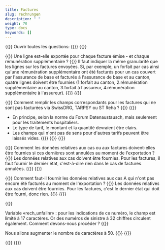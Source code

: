 ```yaml
---
title: Factures 
slug: rechnungen
description: " "
weight: 70
type: docs
keywords: []
---
```


{{<faqBlock>}}
Ouvrir toutes les questions: {{<collapsibleGroupCommand groupId="rechnungen">}}
{{<numberedList>}}

{{<listItem>}}
Une ligne est-elle exportée pour chaque facture émise - et chaque rémunération supplémentaire ?
{{<collapsibleBlock groupId="rechnungen">}}
Il faut indiquer la même granularité que les lignes sur les factures envoyées. Si, par exemple, un forfait par cas ainsi qu'une rémunération supplémentaire ont été facturés pour un cas couvert par l'assurance de base et facturés à l'assurance de base et au canton, quatre lignes doivent être fournies (1.forfait au canton, 2.rémunération supplémentaire au canton, 3.forfait à l'assureur, 4.rémunération supplémentaire à l'assureur).
{{</collapsibleBlock>}}
{{</listItem>}}

{{<listItem>}}
Comment remplir les champs correspondants pour les factures qui ne sont pas facturées via SwissDRG, TARPSY ou ST Reha ?
{{<collapsibleBlock groupId="rechnungen">}}
{{<markdown>}}
-	En principe, selon la norme du Forum Datenaustausch, mais seulement pour les traitements hospitaliers. 
-	Le type de tarif, le montant et la quantité devraient être clairs. 
-	Les champs qui n'ont pas de sens pour d'autres tarifs peuvent être laissés vides. 
{{</markdown>}}
{{</collapsibleBlock>}}
{{</listItem>}}

{{<listItem>}}
Comment les données relatives aux cas ou aux factures doivent-elles être fournies si ces dernières sont annulées au moment de l'exportation ?
{{<collapsibleBlock groupId="rechnungen">}}
Les données relatives aux cas doivent être fournies. Pour les factures, il faut fournir le dernier état, c'est-à-dire rien dans le cas de factures annulées.
{{</collapsibleBlock>}}
{{</listItem>}}

{{<listItem>}}
Comment faut-il fournir les données relatives aux cas A qui n'ont pas encore été facturés au moment de l'exportation ?
{{<collapsibleBlock groupId="rechnungen">}}
Les données relatives aux cas doivent être fournies. Pour les factures, c'est le dernier état qui doit être fourni, donc rien.
{{</collapsibleBlock>}}
{{</listItem>}}

{{<listItem>}}
<!--Variable «rech_unfallnr» : pour les indications de ce numéro, le champ est limité à 17 caractères. Or, dans des systèmes plus anciens, des numéros de sinistre à 20 chiffres circulent également. Comment devons-nous procéder ?-->
Variable «rech_unfallnr» : pour les indications de ce numéro, le champ est limité à 17 caractères. Or des numéros de sinistre à 32 chiffres circulent également. Comment devons-nous procéder ?
{{<collapsibleBlock groupId="rechnungen">}}
<!--En accord avec le Service central des tarifs médicaux LAA (SCTM), les trois premiers caractères peuvent être supprimés. Par exemple, le numéro de sinistre suivant 01.05.01.23.009999.3 serait envoyé comme numéro 05.01.23.009999.3, c'est-à-dire sans le préfixe '01.'.-->
Nous allons augmenter le nombre de caractères à 50. 
{{</collapsibleBlock>}}
{{</listItem>}}

{{</numberedList>}}
{{</faqBlock>}}